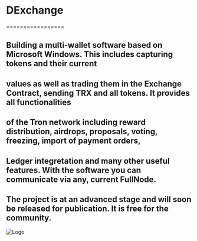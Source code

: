 # DExchange
=================
## Building a multi-wallet software based on Microsoft Windows. This includes capturing tokens and their current 
## values as well as trading them in the Exchange Contract, sending TRX and all tokens. It provides all functionalities
## of the Tron network including reward distribution, airdrops, proposals, voting, freezing, import of payment orders,
## Ledger integretation and many other useful features. With the software you can communicate via any, current FullNode.
## The project is at an advanced stage and will soon be released for publication. It is free for the community.

![Logo](dex1.png)


